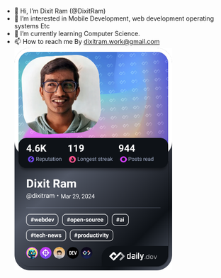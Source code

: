 

- 👋 Hi, I’m Dixit Ram (@DixitRam)
- 👀 I’m interested in Mobile Development, web development operating systems Etc
- 🌱 I’m currently learning Computer Science.
- 📫 How to reach me By dixitram.work@gmail.com 
<a href="https://app.daily.dev/dixitram"><img src="./devcard.png" width="356" alt="Dixit's Dev Card"/></a>

<!---
Dixitram/Dixitram is a ✨ special ✨ repository because its `README.md` (this file) appears on your GitHub profile.
You can click the Preview link to take a look at your changes.
--->
